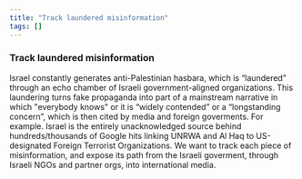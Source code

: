 ```yaml
---
title: "Track laundered misinformation"
tags: []
---
```


### Track laundered misinformation

Israel constantly generates anti-Palestinian hasbara, which is “laundered” through an echo chamber of Israeli government-aligned organizations. This laundering turns fake propaganda into part of a mainstream narrative in which "everybody knows" or it is “widely contended” or a “longstanding concern”, which is then cited by media and foreign goverments. For example. Israel is the entirely unacknowledged source behind hundreds/thousands of Google hits linking UNRWA and Al Haq to US-designated Foreign Terrorist Organizations. We want to track each piece of misinformation, and expose its path from the Israeli goverment, through Israeli NGOs and partner orgs, into international media.
